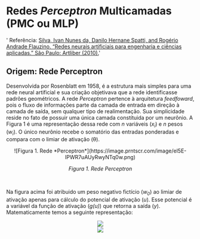 # Redes *Perceptron* Multicamadas (PMC ou MLP)

' Referência: [Silva, Ivan Nunes da, Danilo Hernane Spatti, and Rogério Andrade Flauzino. “Redes neurais artificiais para engenharia e ciências aplicadas.” São Paulo: Artliber (2010).](https://artliber.com.br/amostra/redes_neurais.pdf)'

## Origem: Rede Perceptron

Desenvolvida por Rosenblatt em 1958, é a estrutura mais simples para uma rede neural artificial e sua criação objetivava que a rede identificasse padrões geométricos. A rede *Perceptron* pertence à arquitetura *feedfoward*, pois o fluxo de informações parte da camada de entrada em direção à camada de saída, sem qualquer tipo de realimentação. Sua simplicidade reside no fato de possuir uma única camada constítuida por um neurônio. A Figura 1 é uma representação dessa rede com *n* variáveis (*x<sub>i</sub>*) e *n* pesos (*w<sub>i</sub>*). O único neurônio recebe o somatório das entradas ponderadas e compara com o limiar de ativação (&theta;).

<div align="center">![Figura 1. Rede *Perceptron*](https://image.prntscr.com/image/el5E-lPWR7uAUyRwyNTq0w.png)

*Figura 1. Rede Perceptron*</div>
&nbsp;

Na figura acima foi atribuido um peso negativo fictício (*w<sub>0</sub>*) ao limiar de ativação apenas para cálculo do potencial de ativação (*u*). Esse potencial é a variável da função de ativação (*g(u)*) que retorna a saída (*y*). Matematicamente temos a seguinte representação:

<!-- $$
u = \sum_{i=1}^{n} w_i x_i - \theta
$$ --> 
<div align="center"><img src="https://render.githubusercontent.com/render/math?math=u%20%3D%20%5Csum_%7Bi%3D1%7D%5E%7Bn%7D%20w_i%20x_i%20-%20%5Ctheta%0D"></div>

<!-- $$
y = g(u)
$$ --> 
<div align="center"><img src="https://render.githubusercontent.com/render/math?math=y%20%3D%20g(u)%0D"></div>

